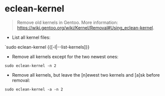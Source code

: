 # eclean-kernel

> Remove old kernels in Gentoo.
> More information: <https://wiki.gentoo.org/wiki/Kernel/Removal#Using_eclean-kernel>.

- List all kernel files:

`sudo eclean-kernel {{[-l|--list-kernels]}}

- Remove all kernels except for the two newest ones:

`sudo eclean-kernel -n 2`

- Remove all kernels, but leave the [n]ewest two kernels and [a]sk before removal:

`sudo eclean-kernel -a -n 2`
